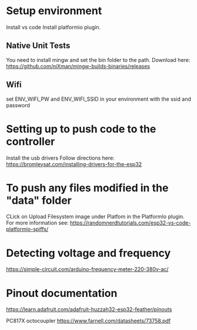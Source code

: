 # Setup environment
Install vs code
Install platformio plugin. 
## Native Unit Tests
You need to install mingw and set the bin folder to the path.
Download here: https://github.com/niXman/mingw-builds-binaries/releases

## Wifi
set ENV_WIFI_PW and ENV_WIFI_SSID in your environment with the ssid and password

# Setting up to push code to the controller
Install the usb drivers
Follow directions here: https://bromleysat.com/installing-drivers-for-the-esp32

# To push any files modified in the "data" folder
CLick on Upload Filesystem image under Platfom in the PlatformIo plugin. For more information see:
https://randomnerdtutorials.com/esp32-vs-code-platformio-spiffs/

# Detecting voltage and frequency
https://simple-circuit.com/arduino-frequency-meter-220-380v-ac/
# Pinout documentation
https://learn.adafruit.com/adafruit-huzzah32-esp32-feather/pinouts

PC817X octocoupler
https://www.farnell.com/datasheets/73758.pdf